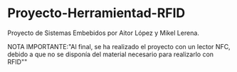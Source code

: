 ﻿# Proyecto-Herramientad-RFID
Proyecto de Sistemas Embebidos por Aitor López y Mikel Lerena.

NOTA IMPORTANTE:"Al final, se ha realizado el proyecto con un lector NFC, 
		debido a que no se disponía del material necesario para realizarlo con RFID""
